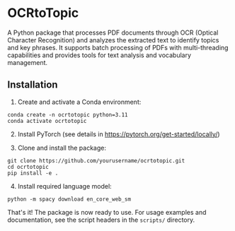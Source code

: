 # OCRtoTopic

A Python package that processes PDF documents through OCR (Optical Character Recognition) and analyzes the extracted text to identify topics and key phrases. It supports batch processing of PDFs with multi-threading capabilities and provides tools for text analysis and vocabulary management.

## Installation

1. Create and activate a Conda environment:
```
conda create -n ocrtotopic python=3.11
conda activate ocrtotopic
```

2. Install PyTorch (see details in https://pytorch.org/get-started/locally/)

3. Clone and install the package:
```
git clone https://github.com/yourusername/ocrtotopic.git
cd ocrtotopic
pip install -e .
```

4. Install required language model:
```
python -m spacy download en_core_web_sm
```

That's it! The package is now ready to use. For usage examples and documentation, see the script headers in the `scripts/` directory.
